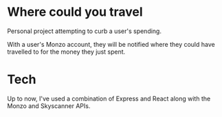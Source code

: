 # Where could you travel

Personal project attempting to curb a user's spending.

With a user's Monzo account, they will be notified where they could have travelled to for the money they just spent.

# Tech

Up to now, I've used a combination of Express and React along with the Monzo and Skyscanner APIs. 
